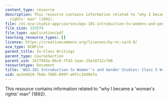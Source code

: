 ```yaml
---
content_type: resource
description: This resource contains information related to "why I became a 'woman's
  rights' man" (1892).
file: /ol-ocw-studio-app/courses/wgs-101-introduction-to-womens-and-gender-studies-fall-2014/ae2e9d297bde7605899fa9fcc24d0efa_MITWGS_101F14_InClass5.pdf
file_size: 123574
file_type: application/pdf
learning_resource_types: []
license: https://creativecommons.org/licenses/by-nc-sa/4.0/
ocw_type: OCWFile
parent_title: In-Class Writings
parent_type: CourseSection
parent_uid: 1677945a-0bc0-7f43-1aac-25e19722c7d0
resourcetype: Document
title: 'WGS.101 Introduction to Women''s and Gender Studies: Class 5 Writing'
uid: ae2e9d29-7bde-7605-899f-a9fcc24d0efa
---
```

This resource contains information related to "why I became a 'woman's rights' man" (1892).